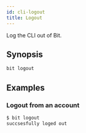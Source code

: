 ```yaml
---
id: cli-logout
title: Logout
---
```


Log the CLI out of Bit.

## Synopsis

```bash
bit logout
```

## Examples

### Logout from an account

```bash
$ bit logout
succsesfully loged out

